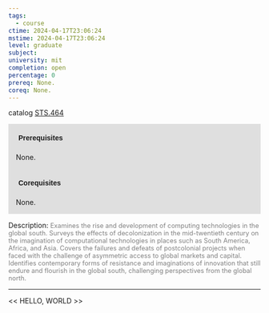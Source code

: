 ```yaml
---
tags:
  - course
ctime: 2024-04-17T23:06:24
mstime: 2024-04-17T23:06:24
level: graduate
subject: 
university: mit
completion: open
percentage: 0
prereq: None.
coreq: None.
---
```


catalog [STS.464](http://student.mit.edu/catalog/mSTSb.html#STS.464)

<span style="display: block; padding: 15px; background-color: rgb(100, 100, 100, 0.2);"><font id="m_prereq4167_0" style="display: block; font-family: Arial, sans-serif; font-weight: bold; padding: 5px">Prerequisites</font><br><span id="prereq4167_0">None.</span></span>
<span style="display: block; padding: 15px; background-color: rgb(100, 100, 100, 0.2);"><font id="m_coreq4167_0" style="display: block; font-family: Arial, sans-serif; font-weight: bold; padding: 5px">Corequisites</font><br><span id="coreq4167_0">None.</span></span>

<font style="">Description:</font>
<font style="color: grey; font-size: 0.8rem;">Examines the rise and development of computing technologies in the global south. Surveys the effects of decolonization in the mid-twentieth century on the imagination of computational technologies in places such as South America, Africa, and Asia. Covers the failures and defeats of postcolonial projects when faced with the challenge of asymmetric access to global markets and capital. Identifies contemporary forms of resistance and imaginations of innovation that still endure and flourish in the global south, challenging perspectives from the global north.</font>



---

<< HELLO, WORLD >>
